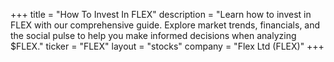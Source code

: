 +++
title = "How To Invest In FLEX"
description = "Learn how to invest in FLEX with our comprehensive guide. Explore market trends, financials, and the social pulse to help you make informed decisions when analyzing $FLEX."
ticker = "FLEX"
layout = "stocks"
company = "Flex Ltd (FLEX)"
+++

